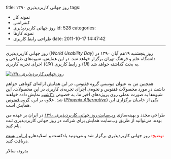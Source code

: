 title: روز جهانی کاربردپذیری ۱۳۹۰
tags:
  - نمونه کار
  - کنفرانس
  - روز جهانی کاربردپذیری
id: 528
categories:
  - نمونه کارها
  - طراحی رابط کاربری
date: 2011-10-17 14:47:42
---

روز جهانی کاربردپذیری (_World Usability Day_) روز پنجشنبه ۱۹هم آبان ۱۳۹۰ در دانشگاه علم و فرهنگ تهران برگزار خواهد شد. در این همایش، شیوه‌های طراحی و اجرای تجربه کاربری (_UX_) و رابط کاربری (_UI_) به بحث گذاشته خواهد شد.

[![](http://sallar.me/wp-content/uploads/2011/10/wud1390.png "روز جهانی کاربردپذیری ۱۳۹۰")](http://usability.ir/2011/)

همچنین من به عنوان موسس گروه ققنوس، در این همایش ارائه‌ای کوتاهی خواهم داشت در مورد محصولات ققنوس و نحوه‌ی اجرای تجربه‌ی کاربری در این محصولات. این شیوه‌ها به صورت عملی روی پروژه‌های اخیر ما، به خصوص [۳۱شب](https://31shab.com) نمایش داده خواهند شد. علاوه بر این، [گروه ققنوس](http://p5x.org) (_[Phoenix Alternative](http://p5x.org)_) یکی از حامیان برگزاری این همایش است.

طراحی مجدد و بهینه‌سازی [وب‌سایت روز جهانی کاربردپذیری ۱۳۹۰](http://usability.ir/2011/) در ایران بر عهده من بوده.
می‌توانید از طریق وب‌سایت همایش برای شرکت در روز جهانی کاربردپذیری ثبت نام کنید.

<span style="color: #ff0000;">توضیح:</span> روز جهانی کاربردپذیری برگزار شد و می‌تونید پادکست و اسلایدهارو [از این پست ](http://sallar.me/1390/08/20/%d8%a8%d8%b1%da%af%d8%b2%d8%a7%d8%b1%db%8c-%d8%b1%d9%88%d8%b2-%d8%ac%d9%87%d8%a7%d9%86%db%8c-%da%a9%d8%a7%d8%b1%d8%a8%d8%b1%d8%af%d9%be%d8%b0%db%8c%d8%b1%db%8c/ "برگزاری روز جهانی کاربردپذیری")دریافت کنید.

بدرود، سالار